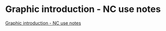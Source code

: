 # Graphic introduction - NC use notes
[Graphic introduction - NC use notes](https://aiwithcloud.com/2022/09/19/graphic_introduction___nc_use_notes/)